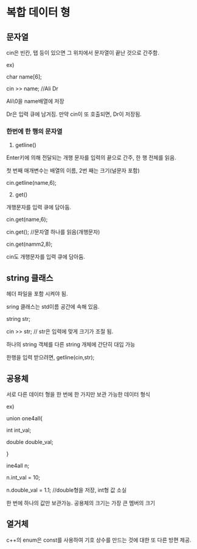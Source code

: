 # 복합 데이터 형

## 문자열

cin은 빈칸, 탭 등이 있으면 그 위치에서 문자열이 끝난 것으로 간주함.

ex)

char name[6];

cin >> name; //Ali Dr

Ali\0을 name배열에 저장

Dr은 입력 큐에 남겨짐. 만약 cin이 또 호출되면, Dr이 저장됨.

### 한번에 한 행의 문자열 

1. getline()

Enter키에 의해 전달되는 개행 문자를 입력의 끝으로 간주, 한 행 전체를 읽음.

첫 번째 매개변수는 배열의 이름, 2번 째는 크기(널문자 포함)

cin.getline(name,6);



2. get()

개행문자를 입력 큐에 담아둠.

cin.get(name,6);

cin.get(); //문자열 하나를 읽음(개행문자)

cin.get(namm2,8);

cin도 개행문자를 입력 큐에 담아둠.



## string 클래스

<string>헤더 파일을 포함 시켜야 됨.

sring 클래스는 std이름 공간에 속해 있음.

string str;

cin >> str; // str은 입력에 맞게 크기가 조절 됨.

하나의 string 객체를 다른 string 개체에 간단히 대입 가능

한행을 입력 받으려면, getline(cin,str);



## 공용체

서로 다른 데이터 형을 한 번에 한 가지만 보관 가능한 데이터 형식

ex)

union one4all{

int int_val;

double double_val;

}

ine4all n;

n.int_val = 10;

n.double_val = 1.1; //double형을 저장, int형 값 소실

한 번에 하나의 값만 보관가능. 공용체의 크기는 가장 큰 멤버의 크기

## 열거체

c++의 enum은 const를 사용하여 기호 상수를 만드는 것에 대한 또 다른 방편 제공.


